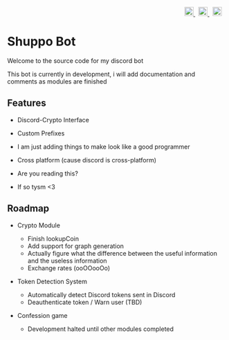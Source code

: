 
<!-- Badges -->
<p align="right">
	<a href="https://opensource.org/licenses/MIT">
		<img src="https://img.shields.io/badge/License-MIT-green.svg" height="21" title="License">
	</a>
	  &nbsp;
	<a href="https://discord.gg/yjy2F9YWWG">
		<img src="https://img.shields.io/discord/953217201496793108?label=Discord" height="21" title="Discord"/>
  </a>
    &nbsp;
    <img src="https://badges.frapsoft.com/os/v2/open-source.svg?v=103" height="21" title="Open Source"/>
    &nbsp;
</p>

# Shuppo Bot

Welcome to the source code for my discord bot

This bot is currently in development, i will add documentation and comments as modules are finished
  

## Features

  

- Discord-Crypto Interface

- Custom Prefixes

- I am just adding things to make look like a good programmer

- Cross platform (cause discord is cross-platform)

- Are you reading this?

- If so tysm <3

## Roadmap

- Crypto Module
    * Finish lookupCoin
    * Add support for graph generation
    * Actually figure what the difference between the useful information and the useless information
    * Exchange rates (ooOOooOo)


- Token Detection System
    * Automatically detect Discord tokens sent in Discord
    * Deauthenticate token / Warn user (TBD)

- Confession game
    * Development halted until other modules completed